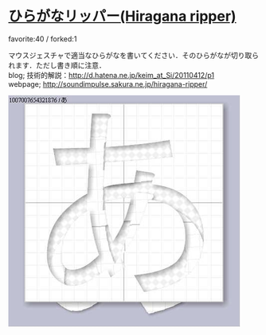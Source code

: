 # [ひらがなリッパー(Hiragana ripper)](http://wonderfl.net/c/zKpY)

favorite:40 / forked:1

マウスジェスチャで適当なひらがなを書いてください．そのひらがなが切り取られます．ただし書き順に注意．  
blog; 技術的解説：http://d.hatena.ne.jp/keim_at_Si/20110412/p1  
webpage; http://soundimpulse.sakura.ne.jp/hiragana-ripper/

![thumbnail](./thumbnail.jpg)
